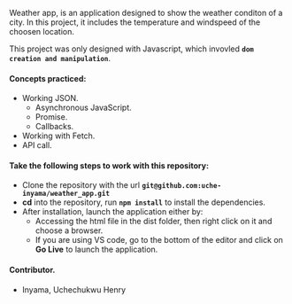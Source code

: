 Weather app, is an application designed to show the weather conditon of a city. In this project, it includes the temperature and windspeed of the choosen location.

This project was only designed with Javascript, which invovled **`dom creation and manipulation`**.

#### Concepts practiced:

- Working JSON.
  - Asynchronous JavaScript.
  - Promise.
  - Callbacks.
- Working with Fetch.
- API call.

#### Take the following steps to work with this repository:

- Clone the repository with the url **`git@github.com:uche-inyama/weather_app.git`**
- **cd** into the repository, run **`npm install`** to install the dependencies.
- After installation, launch the application either by:
  - Accessing the html file in the dist folder, then right click on it and choose a browser.
  - If you are using VS code, go to the bottom of the editor and click on **Go Live** to launch the application.

#### Contributor.

- Inyama, Uchechukwu Henry
